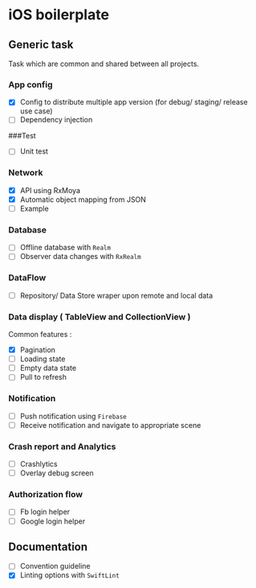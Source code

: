 # iOS boilerplate 

## Generic task
Task which are common and shared between all projects.

### App config
* [x] Config to distribute multiple app version (for debug/ staging/ release use case)
* [ ] Dependency injection

###Test
* [ ] Unit test

### Network
* [x] API using RxMoya
* [x] Automatic object mapping from JSON
* [ ] Example

### Database
* [ ] Offline database with `Realm`
* [ ] Observer data changes with `RxRealm`

### DataFlow
* [ ] Repository/ Data Store wraper upon remote and local data

### Data display ( TableView and CollectionView )
Common features :
* [x] Pagination 
* [ ] Loading state
* [ ] Empty data state
* [ ] Pull to refresh

### Notification
* [ ] Push notification using `Firebase`
* [ ] Receive notification and navigate to appropriate scene

### Crash report and Analytics
* [ ] Crashlytics
* [ ] Overlay debug screen 

### Authorization flow 
* [ ] Fb login helper
* [ ] Google login helper

## Documentation
* [ ] Convention guideline 
* [x] Linting options with `SwiftLint`
